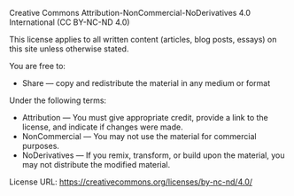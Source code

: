 Creative Commons Attribution-NonCommercial-NoDerivatives 4.0 International (CC BY-NC-ND 4.0)

This license applies to all written content (articles, blog posts, essays) on this site unless otherwise stated.

You are free to:

- Share — copy and redistribute the material in any medium or format

Under the following terms:

- Attribution — You must give appropriate credit, provide a link to the license, and indicate if changes were made.
- NonCommercial — You may not use the material for commercial purposes.
- NoDerivatives — If you remix, transform, or build upon the material, you may not distribute the modified material.

License URL: https://creativecommons.org/licenses/by-nc-nd/4.0/
